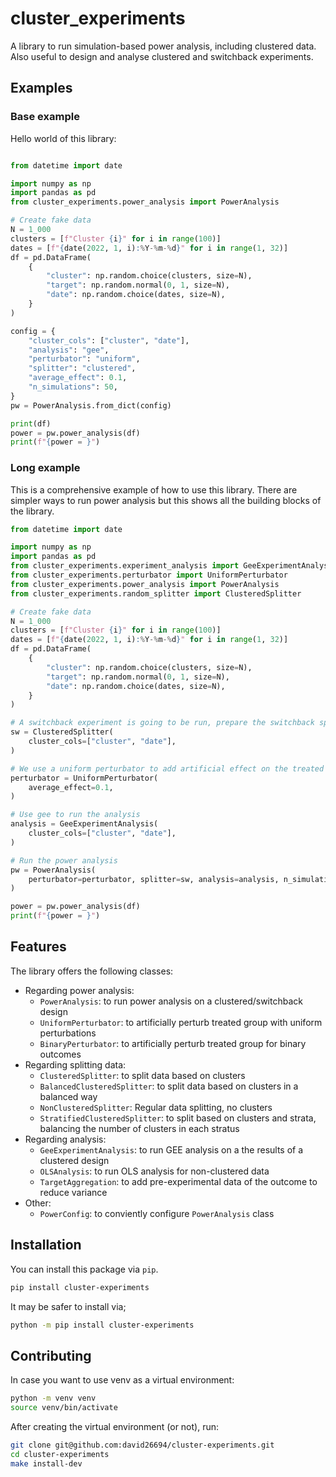 # cluster_experiments

A library to run simulation-based power analysis, including clustered data. Also useful to design and analyse clustered and switchback experiments.

## Examples

### Base example

Hello world of this library:

```python

from datetime import date

import numpy as np
import pandas as pd
from cluster_experiments.power_analysis import PowerAnalysis

# Create fake data
N = 1_000
clusters = [f"Cluster {i}" for i in range(100)]
dates = [f"{date(2022, 1, i):%Y-%m-%d}" for i in range(1, 32)]
df = pd.DataFrame(
    {
        "cluster": np.random.choice(clusters, size=N),
        "target": np.random.normal(0, 1, size=N),
        "date": np.random.choice(dates, size=N),
    }
)

config = {
    "cluster_cols": ["cluster", "date"],
    "analysis": "gee",
    "perturbator": "uniform",
    "splitter": "clustered",
    "average_effect": 0.1,
    "n_simulations": 50,
}
pw = PowerAnalysis.from_dict(config)

print(df)
power = pw.power_analysis(df)
print(f"{power = }")

```

### Long example

This is a comprehensive example of how to use this library. There are simpler ways to run power analysis but this shows all the building blocks of the library.

```python
from datetime import date

import numpy as np
import pandas as pd
from cluster_experiments.experiment_analysis import GeeExperimentAnalysis
from cluster_experiments.perturbator import UniformPerturbator
from cluster_experiments.power_analysis import PowerAnalysis
from cluster_experiments.random_splitter import ClusteredSplitter

# Create fake data
N = 1_000
clusters = [f"Cluster {i}" for i in range(100)]
dates = [f"{date(2022, 1, i):%Y-%m-%d}" for i in range(1, 32)]
df = pd.DataFrame(
    {
        "cluster": np.random.choice(clusters, size=N),
        "target": np.random.normal(0, 1, size=N),
        "date": np.random.choice(dates, size=N),
    }
)

# A switchback experiment is going to be run, prepare the switchback splitter for the analysis
sw = ClusteredSplitter(
    cluster_cols=["cluster", "date"],
)

# We use a uniform perturbator to add artificial effect on the treated on the power analysis
perturbator = UniformPerturbator(
    average_effect=0.1,
)

# Use gee to run the analysis
analysis = GeeExperimentAnalysis(
    cluster_cols=["cluster", "date"],
)

# Run the power analysis
pw = PowerAnalysis(
    perturbator=perturbator, splitter=sw, analysis=analysis, n_simulations=50
)

power = pw.power_analysis(df)
print(f"{power = }")
```

## Features

The library offers the following classes:

* Regarding power analysis:
    * `PowerAnalysis`: to run power analysis on a clustered/switchback design
    * `UniformPerturbator`: to artificially perturb treated group with uniform perturbations
    * `BinaryPerturbator`: to artificially perturb treated group for binary outcomes
* Regarding splitting data:
    * `ClusteredSplitter`: to split data based on clusters
    * `BalancedClusteredSplitter`: to split data based on clusters in a balanced way
    * `NonClusteredSplitter`: Regular data splitting, no clusters
    * `StratifiedClusteredSplitter`: to split based on clusters and strata, balancing the number of clusters in each stratus
* Regarding analysis:
    * `GeeExperimentAnalysis`: to run GEE analysis on a the results of a clustered design
    * `OLSAnalysis`: to run OLS analysis for non-clustered data
    * `TargetAggregation`: to add pre-experimental data of the outcome to reduce variance
* Other:
    * `PowerConfig`: to conviently configure `PowerAnalysis` class

## Installation

You can install this package via `pip`.

```bash
pip install cluster-experiments
```

It may be safer to install via;

```bash
python -m pip install cluster-experiments
```

## Contributing

In case you want to use venv as a virtual environment:
```bash
python -m venv venv
source venv/bin/activate
```

After creating the virtual environment (or not), run:
```bash
git clone git@github.com:david26694/cluster-experiments.git
cd cluster-experiments
make install-dev
```
